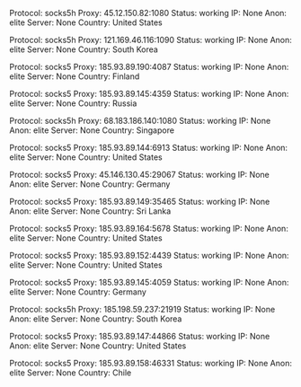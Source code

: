 Protocol: socks5h
Proxy: 45.12.150.82:1080
Status: working
IP: None
Anon: elite
Server: None
Country: United States

Protocol: socks5h
Proxy: 121.169.46.116:1090
Status: working
IP: None
Anon: elite
Server: None
Country: South Korea

Protocol: socks5
Proxy: 185.93.89.190:4087
Status: working
IP: None
Anon: elite
Server: None
Country: Finland

Protocol: socks5
Proxy: 185.93.89.145:4359
Status: working
IP: None
Anon: elite
Server: None
Country: Russia

Protocol: socks5h
Proxy: 68.183.186.140:1080
Status: working
IP: None
Anon: elite
Server: None
Country: Singapore

Protocol: socks5
Proxy: 185.93.89.144:6913
Status: working
IP: None
Anon: elite
Server: None
Country: United States

Protocol: socks5
Proxy: 45.146.130.45:29067
Status: working
IP: None
Anon: elite
Server: None
Country: Germany

Protocol: socks5
Proxy: 185.93.89.149:35465
Status: working
IP: None
Anon: elite
Server: None
Country: Sri Lanka

Protocol: socks5
Proxy: 185.93.89.164:5678
Status: working
IP: None
Anon: elite
Server: None
Country: United States

Protocol: socks5
Proxy: 185.93.89.152:4439
Status: working
IP: None
Anon: elite
Server: None
Country: United States

Protocol: socks5
Proxy: 185.93.89.145:4059
Status: working
IP: None
Anon: elite
Server: None
Country: Germany

Protocol: socks5h
Proxy: 185.198.59.237:21919
Status: working
IP: None
Anon: elite
Server: None
Country: South Korea

Protocol: socks5
Proxy: 185.93.89.147:44866
Status: working
IP: None
Anon: elite
Server: None
Country: United States

Protocol: socks5
Proxy: 185.93.89.158:46331
Status: working
IP: None
Anon: elite
Server: None
Country: Chile

